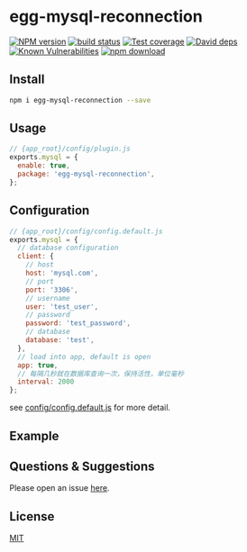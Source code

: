 # egg-mysql-reconnection

[![NPM version][npm-image]][npm-url]
[![build status][travis-image]][travis-url]
[![Test coverage][codecov-image]][codecov-url]
[![David deps][david-image]][david-url]
[![Known Vulnerabilities][snyk-image]][snyk-url]
[![npm download][download-image]][download-url]

[npm-image]: https://img.shields.io/npm/v/egg-mysql-reconnection.svg?style=flat-square
[npm-url]: https://npmjs.org/package/egg-mysql-reconnection
[travis-image]: https://img.shields.io/travis/eggjs/egg-mysql-reconnection.svg?style=flat-square
[travis-url]: https://travis-ci.org/eggjs/egg-mysql-reconnection
[codecov-image]: https://img.shields.io/codecov/c/github/eggjs/egg-mysql-reconnection.svg?style=flat-square
[codecov-url]: https://codecov.io/github/eggjs/egg-mysql-reconnection?branch=master
[david-image]: https://img.shields.io/david/eggjs/egg-mysql-reconnection.svg?style=flat-square
[david-url]: https://david-dm.org/eggjs/egg-mysql-reconnection
[snyk-image]: https://snyk.io/test/npm/egg-mysql-reconnection/badge.svg?style=flat-square
[snyk-url]: https://snyk.io/test/npm/egg-mysql-reconnection
[download-image]: https://img.shields.io/npm/dm/egg-mysql-reconnection.svg?style=flat-square
[download-url]: https://npmjs.org/package/egg-mysql-reconnection

<!--
Description here.
-->

## Install

```bash
npm i egg-mysql-reconnection --save
```

## Usage

```js
// {app_root}/config/plugin.js
exports.mysql = {
  enable: true,
  package: 'egg-mysql-reconnection',
};
```

## Configuration

```js
// {app_root}/config/config.default.js
exports.mysql = {
  // database configuration
  client: {
    // host
    host: 'mysql.com',
    // port
    port: '3306',
    // username
    user: 'test_user',
    // password
    password: 'test_password',
    // database
    database: 'test',
  },
  // load into app, default is open
  app: true,
  // 每隔几秒就在数据库查询一次，保持活性，单位毫秒
  interval: 2000
};
```

see [config/config.default.js](config/config.default.js) for more detail.

## Example

<!-- example here -->

## Questions & Suggestions

Please open an issue [here](https://github.com/shanzemin/egg-mysql-reconnection.git/issues).

## License

[MIT](LICENSE)
